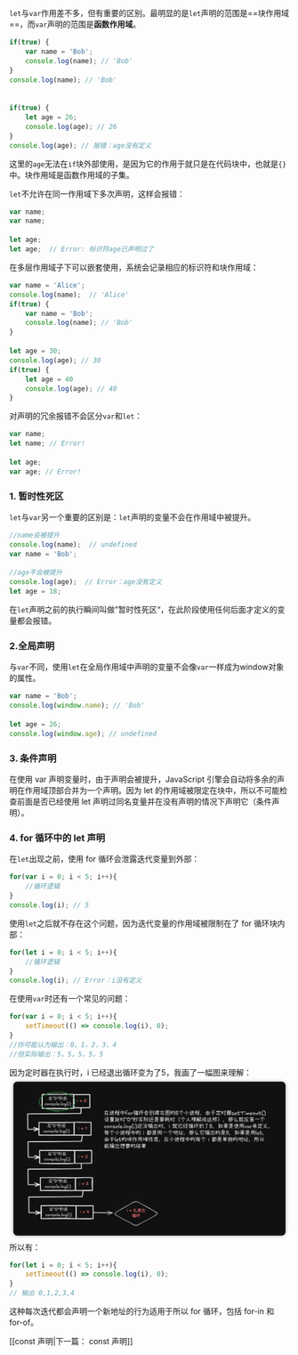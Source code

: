 `let`与`var`作用差不多，但有重要的区别。最明显的是`let`声明的范围是==块作用域==，而`var`声明的范围是**函数作用域**。
```js
if(true) {
	var name = 'Bob';
	console.log(name); // 'Bob'
}
console.log(name); // 'Bob'


if(true) {
	let age = 26;
	console.log(age); // 26
}
console.log(age); // 报错：age没有定义
```
这里的`age`无法在`if`块外部使用，是因为它的作用于就只是在代码块中，也就是`{}`中。块作用域是函数作用域的子集。

`let`不允许在同一作用域下多次声明，这样会报错：
```js
var name;
var name;

let age;
let age;  // Error: 标识符age已声明过了
```
在多层作用域子下可以嵌套使用，系统会记录相应的标识符和块作用域：
```js
var name = 'Alice';
console.log(name);  // 'Alice'
if(true) {
	var name = 'Bob';
	console.log(name); // 'Bob'
}

let age = 30;
console.log(age); // 30
if(true) {
	let age = 40
	console.log(age); // 40
}
```

对声明的冗余报错不会区分`var`和`let`：
```js
var name;
let name; // Error!

let age;
var age; // Error!
```

### 1. 暂时性死区
`let`与`var`另一个重要的区别是：`let`声明的变量不会在作用域中被提升。
```js
//name会被提升
console.log(name);  // undefined
var name = 'Bob';

//age不会被提升
console.log(age);  // Error：age没有定义
let age = 18;
```
在`let`声明之前的执行瞬间叫做”暂时性死区“，在此阶段使用任何后面才定义的变量都会报错。

### 2.全局声明
与`var`不同，使用`let`在全局作用域中声明的变量不会像`var`一样成为window对象的属性。
```js
var name = 'Bob';
console.log(window.name); // 'Bob'

let age = 26;
console.log(window.age); // undefined
```

### 3. 条件声明
在使用 var 声明变量时，由于声明会被提升，JavaScript 引擎会自动将多余的声明在作用域顶部合并为一个声明。因为 let 的作用域被限定在块中，所以不可能检查前面是否已经使用 let 声明过同名变量并在没有声明的情况下声明它（条件声明）。

### 4. for 循环中的 let 声明
在`let`出现之前，使用 for 循环会泄露迭代变量到外部：
```js
for(var i = 0; i < 5; i++){
	//循环逻辑
}
console.log(i); // 5
```
使用`let`之后就不存在这个问题，因为迭代变量的作用域被限制在了 for 循环块内部：
```js
for(let i = 0; i < 5; i++){
	//循环逻辑
}
console.log(i); // Error：i没有定义
```
在使用`var`时还有一个常见的问题：
```js
for(var i = 0; i < 5; i++){
	setTimeout(() => console.log(i), 0);
}
//你可能认为输出：0，1，2，3，4
//但实际输出：5，5，5，5，5
```
因为定时器在执行时，i 已经退出循环变为了5，我画了一幅图来理解：
![image](https://github.com/cherry384719/picx-images-hosting/raw/master/image.58hop9x43a.webp)
所以有：
```js
for(let i = 0; i < 5; i++){
	setTimeout(() => console.log(i), 0);
}
// 输出 0,1,2,3,4
```
这种每次迭代都会声明一个新地址的行为适用于所以 for 循环，包括 for-in 和 for-of。


[[const 声明|下一篇： const 声明]]